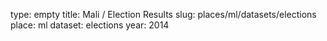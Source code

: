 type: empty
title: Mali / Election Results
slug: places/ml/datasets/elections
place: ml
dataset: elections
year: 2014
